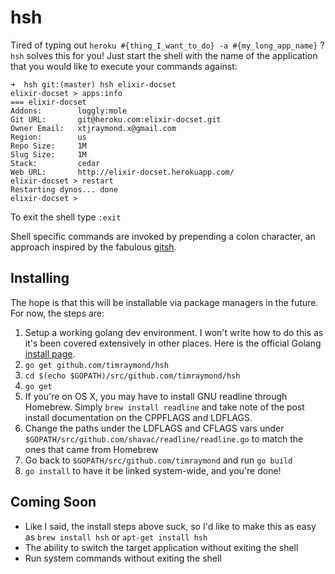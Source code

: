 hsh
===

Tired of typing out `heroku #{thing_I_want_to_do} -a #{my_long_app_name}` ? `hsh` solves this for you! Just start the shell with the name of the application that you would like to execute your commands against:

```
➜  hsh git:(master) hsh elixir-docset
elixir-docset > apps:info
=== elixir-docset
Addons:        loggly:mole
Git URL:       git@heroku.com:elixir-docset.git
Owner Email:   xtjraymond.x@gmail.com
Region:        us
Repo Size:     1M
Slug Size:     1M
Stack:         cedar
Web URL:       http://elixir-docset.herokuapp.com/
elixir-docset > restart
Restarting dynos... done
elixir-docset >
```
To exit the shell type `:exit`

Shell specific commands are invoked by prepending a colon character, an approach inspired by the fabulous [gitsh](https://github.com/thoughtbot/gitsh).

Installing
----------

The hope is that this will be installable via package managers in the future. For now, the steps are:

1. Setup a working golang dev environment. I won't write how to do this as it's been covered extensively in other places. Here is the official Golang [install page](http://golang.org/doc/install).
2. `go get github.com/timraymond/hsh`
3. `cd $(echo $GOPATH)/src/github.com/timraymond/hsh`
4. `go get`
5. If you're on OS X, you may have to install GNU readline through Homebrew. Simply `brew install readline` and take note of the post install documentation on the CPPFLAGS and LDFLAGS.
6. Change the paths under the LDFLAGS and CFLAGS vars under `$GOPATH/src/github.com/shavac/readline/readline.go` to match the ones that came from Homebrew
7. Go back to `$GOPATH/src/github.com/timraymond` and run `go build`
8. `go install` to have it be linked system-wide, and you're done!

Coming Soon
-----------

- Like I said, the install steps above suck, so I'd like to make this as easy as `brew install hsh` or `apt-get install hsh`
- The ability to switch the target application without exiting the shell
- Run system commands without exiting the shell

